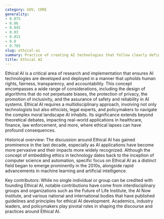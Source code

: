 ```yaml
---
category: GOV, CORE
generality:
- 0.875
- 0.86
- 0.845
- 0.83
- 0.815
- 0.8
- 0.785
slug: ethical-ai
summary: Practice of creating AI technologies that follow clearly defined ethical guidelines and principles to benefit society while minimizing harm.
title: Ethical AI
---
```


Ethical AI is a critical area of research and implementation that ensures AI technologies are developed and deployed in a manner that upholds human rights, fairness, transparency, and accountability. This concept encompasses a wide range of considerations, including the design of algorithms that do not perpetuate biases, the protection of privacy, the promotion of inclusivity, and the assurance of safety and reliability in AI systems. Ethical AI requires a multidisciplinary approach, involving not only technologists but also ethicists, legal experts, and policymakers to navigate the complex moral landscape AI inhabits. Its significance extends beyond theoretical debates, impacting real-world applications in healthcare, finance, law enforcement, and more, where ethical lapses can have profound consequences.

Historical overview: The discussion around Ethical AI has gained prominence in the last decade, especially as AI applications have become more pervasive and their impacts more widely recognized. Although the concept of embedding ethics in technology dates back to the inception of computer science and automation, specific focus on Ethical AI as a distinct field began to emerge prominently in the 2010s, alongside rapid advancements in machine learning and artificial intelligence.

Key contributors: While no single individual or group can be credited with founding Ethical AI, notable contributions have come from interdisciplinary groups and organizations such as the Future of Life Institute, the AI Now Institute, and various national and international bodies that have published guidelines and principles for ethical AI development. Academics, industry leaders, and policymakers play pivotal roles in shaping the discourse and practices around Ethical AI.